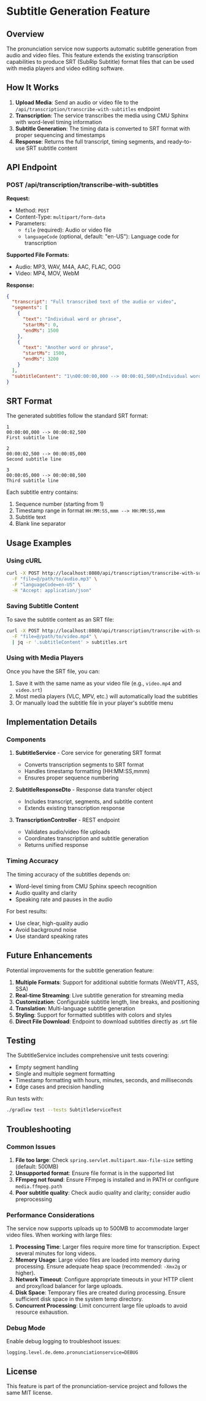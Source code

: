 # Subtitle Generation Feature

## Overview

The pronunciation service now supports automatic subtitle generation from audio and video files. This feature extends the existing transcription capabilities to produce SRT (SubRip Subtitle) format files that can be used with media players and video editing software.

## How It Works

1. **Upload Media**: Send an audio or video file to the `/api/transcription/transcribe-with-subtitles` endpoint
2. **Transcription**: The service transcribes the media using CMU Sphinx with word-level timing information
3. **Subtitle Generation**: The timing data is converted to SRT format with proper sequencing and timestamps
4. **Response**: Returns the full transcript, timing segments, and ready-to-use SRT subtitle content

## API Endpoint

### POST /api/transcription/transcribe-with-subtitles

**Request:**
- Method: `POST`
- Content-Type: `multipart/form-data`
- Parameters:
  - `file` (required): Audio or video file
  - `languageCode` (optional, default: "en-US"): Language code for transcription

**Supported File Formats:**
- Audio: MP3, WAV, M4A, AAC, FLAC, OGG
- Video: MP4, MOV, WebM

**Response:**
```json
{
  "transcript": "Full transcribed text of the audio or video",
  "segments": [
    {
      "text": "Individual word or phrase",
      "startMs": 0,
      "endMs": 1500
    },
    {
      "text": "Another word or phrase",
      "startMs": 1500,
      "endMs": 3200
    }
  ],
  "subtitleContent": "1\n00:00:00,000 --> 00:00:01,500\nIndividual word or phrase\n\n2\n00:00:01,500 --> 00:00:03,200\nAnother word or phrase\n\n"
}
```

## SRT Format

The generated subtitles follow the standard SRT format:

```
1
00:00:00,000 --> 00:00:02,500
First subtitle line

2
00:00:02,500 --> 00:00:05,000
Second subtitle line

3
00:00:05,000 --> 00:00:08,500
Third subtitle line
```

Each subtitle entry contains:
1. Sequence number (starting from 1)
2. Timestamp range in format `HH:MM:SS,mmm --> HH:MM:SS,mmm`
3. Subtitle text
4. Blank line separator

## Usage Examples

### Using cURL

```bash
curl -X POST http://localhost:8080/api/transcription/transcribe-with-subtitles \
  -F "file=@/path/to/audio.mp3" \
  -F "languageCode=en-US" \
  -H "Accept: application/json"
```

### Saving Subtitle Content

To save the subtitle content as an SRT file:

```bash
curl -X POST http://localhost:8080/api/transcription/transcribe-with-subtitles \
  -F "file=@/path/to/video.mp4" \
  | jq -r '.subtitleContent' > subtitles.srt
```

### Using with Media Players

Once you have the SRT file, you can:
1. Save it with the same name as your video file (e.g., `video.mp4` and `video.srt`)
2. Most media players (VLC, MPV, etc.) will automatically load the subtitles
3. Or manually load the subtitle file in your player's subtitle menu

## Implementation Details

### Components

1. **SubtitleService** - Core service for generating SRT format
   - Converts transcription segments to SRT format
   - Handles timestamp formatting (HH:MM:SS,mmm)
   - Ensures proper sequence numbering

2. **SubtitleResponseDto** - Response data transfer object
   - Includes transcript, segments, and subtitle content
   - Extends existing transcription response

3. **TranscriptionController** - REST endpoint
   - Validates audio/video file uploads
   - Coordinates transcription and subtitle generation
   - Returns unified response

### Timing Accuracy

The timing accuracy of the subtitles depends on:
- Word-level timing from CMU Sphinx speech recognition
- Audio quality and clarity
- Speaking rate and pauses in the audio

For best results:
- Use clear, high-quality audio
- Avoid background noise
- Use standard speaking rates

## Future Enhancements

Potential improvements for the subtitle generation feature:

1. **Multiple Formats**: Support for additional subtitle formats (WebVTT, ASS, SSA)
2. **Real-time Streaming**: Live subtitle generation for streaming media
3. **Customization**: Configurable subtitle length, line breaks, and positioning
4. **Translation**: Multi-language subtitle generation
5. **Styling**: Support for formatted subtitles with colors and styles
6. **Direct File Download**: Endpoint to download subtitles directly as .srt file

## Testing

The SubtitleService includes comprehensive unit tests covering:
- Empty segment handling
- Single and multiple segment formatting
- Timestamp formatting with hours, minutes, seconds, and milliseconds
- Edge cases and precision handling

Run tests with:
```bash
./gradlew test --tests SubtitleServiceTest
```

## Troubleshooting

### Common Issues

1. **File too large**: Check `spring.servlet.multipart.max-file-size` setting (default: 500MB)
2. **Unsupported format**: Ensure file format is in the supported list
3. **FFmpeg not found**: Ensure FFmpeg is installed and in PATH or configure `media.ffmpeg.path`
4. **Poor subtitle quality**: Check audio quality and clarity; consider audio preprocessing

### Performance Considerations

The service now supports uploads up to 500MB to accommodate larger video files. When working with large files:

1. **Processing Time**: Larger files require more time for transcription. Expect several minutes for long videos.
2. **Memory Usage**: Large video files are loaded into memory during processing. Ensure adequate heap space (recommended: `-Xmx2g` or higher).
3. **Network Timeout**: Configure appropriate timeouts in your HTTP client and proxy/load balancer for large uploads.
4. **Disk Space**: Temporary files are created during processing. Ensure sufficient disk space in the system temp directory.
5. **Concurrent Processing**: Limit concurrent large file uploads to avoid resource exhaustion.

### Debug Mode

Enable debug logging to troubleshoot issues:
```properties
logging.level.de.demo.pronunciationservice=DEBUG
```

## License

This feature is part of the pronunciation-service project and follows the same MIT license.
